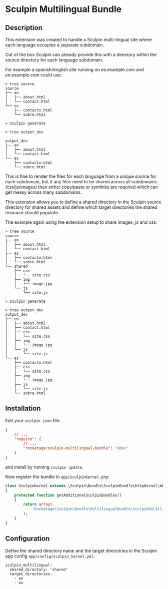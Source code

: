 # Sculpin Multilingual Bundle

## Description

This extension was created to handle a Sculpin multi-lingual site where each language occupies a separate subdomain.

Out of the box Sculpin can already provide this with a directory within the source directory for each language subdomain.

For example a spanish/english site running on es.example.com and en.example.com could use:
 
```
> tree source
source
├── en
│   ├── about.html
│   └── contact.html
└── es
    ├── contacto.html
    └── sobre.html 
    
> sculpin generate
    
> tree output_dev
    
output_dev
├── en
│   ├── about.html
│   └── contact.html
└── es
    ├── contacto.html
    └── sobre.html    
``` 
 
This is fine to render the files for each language from a unique source for each subdomain, but if any files need 
to be shared across all subdomains (css/js/images) then either copy/paste or symlinks are required which can get messy 
across many subdomains.

This extension allows you to define a shared directory in the Sculpin source directory for shared assets and define which 
target directories the shared resource should populate.

The example again using the extension setup to share images, js and css:

```
> tree source
source
├── en
│   ├── about.html
│   └── contact.html
├── es
│   ├── contacto.html
│   └── sobre.html
└── shared
    ├── css
    │   └── site.css
    ├── img
    │   └── image.jpg
    └── js
        └── site.js
 
> sculpin generate        
        
> tree output_dev
output_dev
├── en
│   ├── about.html
│   ├── contact.html
│   ├── css
│   │   └── site.css
│   ├── img
│   │   └── image.jpg
│   └── js
│       └── site.js
└── es
    ├── contacto.html
    ├── css
    │   └── site.css
    ├── img
    │   └── image.jpg
    ├── js
    │   └── site.js
    └── sobre.html        
```
 
 

## Installation

Edit your ```sculpin.json``` file:

```json
{
    // ...
    "require": {
        // ...
        "rocketage/sculpin-multilingual-bundle": "@dev"
    }
}
```

and install by running ```sculpin update```.

Now register the bundle in ```app/SculpinKernel.php```:

```php
class SculpinKernel extends \Sculpin\Bundle\SculpinBundle\HttpKernel\AbstractKernel
{
    protected function getAdditionalSculpinBundles()
    {
        return array(
            'Rocketage\Sculpin\Bundle\MultilingualBundle\SculpinMultilingualBundle'
        );
    }
}
```

## Configuration

Define the shared directory name and the target direcotries in the Sculpin app config ```app/config/sculpin_kernel.yml```:

```
sculpin_multilingual:
  shared_directory: 'shared'
  target_directories:
    - en
    - es
```
